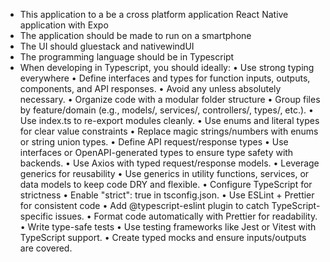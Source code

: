 - This application to a be a cross platform application React Native application with Expo
- The application should be made to run on a smartphone
- The UI should gluestack and nativewindUI
- The programming language should be in Typescript
- When developing in Typescript, you should ideally:
	•	Use strong typing everywhere
	•	Define interfaces and types for function inputs, outputs, components, and API responses.
	•	Avoid any unless absolutely necessary.
	•	Organize code with a modular folder structure
	•	Group files by feature/domain (e.g., models/, services/, controllers/, types/, etc.).
	•	Use index.ts to re-export modules cleanly.
	•	Use enums and literal types for clear value constraints
	•	Replace magic strings/numbers with enums or string union types.
	•	Define API request/response types
	•	Use interfaces or OpenAPI-generated types to ensure type safety with backends.
	•	Use Axios with typed request/response models.
	•	Leverage generics for reusability
	•	Use generics in utility functions, services, or data models to keep code DRY and flexible.
	•	Configure TypeScript for strictness
    •	Enable "strict": true in tsconfig.json.
	•	Use ESLint + Prettier for consistent code
	•	Add @typescript-eslint plugin to catch TypeScript-specific issues.
	•	Format code automatically with Prettier for readability.
	•	Write type-safe tests
	•	Use testing frameworks like Jest or Vitest with TypeScript support.
	•	Create typed mocks and ensure inputs/outputs are covered.